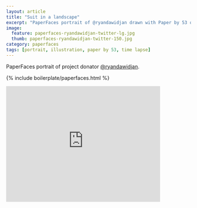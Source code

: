 ```yaml
---
layout: article
title: "Suit in a landscape"
excerpt: "PaperFaces portrait of @ryandawidjan drawn with Paper by 53 on an iPad."
image: 
  feature: paperfaces-ryandawidjan-twitter-lg.jpg
  thumb: paperfaces-ryandawidjan-twitter-150.jpg
category: paperfaces
tags: [portrait, illustration, paper by 53, time lapse]
---
```


PaperFaces portrait of project donator [@ryandawidjan](http://twitter.com/ryandawidjan).

{% include boilerplate/paperfaces.html %}

<iframe width="420" height="315" src="http://www.youtube.com/embed/OhQJoyX-t0w" frameborder="0"> </iframe>
